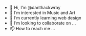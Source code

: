 - 👋 Hi, I’m @danthackwray
- 👀 I’m interested in Music and Art
- 🌱 I’m currently learning web design
- 💞️ I’m looking to collaborate on ...
- 📫 How to reach me ...

<!---
danthackwray/danthackwray is a ✨ special ✨ repository because its `README.md` (this file) appears on your GitHub profile.
You can click the Preview link to take a look at your changes.
--->
